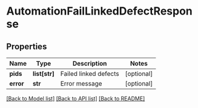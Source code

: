 # AutomationFailLinkedDefectResponse

## Properties
Name | Type | Description | Notes
------------ | ------------- | ------------- | -------------
**pids** | **list[str]** | Failed linked defects | [optional] 
**error** | **str** | Error message | [optional] 

[[Back to Model list]](../README.md#documentation-for-models) [[Back to API list]](../README.md#documentation-for-api-endpoints) [[Back to README]](../README.md)


